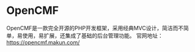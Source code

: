 # OpenCMF

OpenCMF是一款完全开源的PHP开发框架，采用经典MVC设计，简洁而不简单，易使用，易扩展，还集成了基础的后台管理功能。
官网地址：https://opencmf.makun.com/

